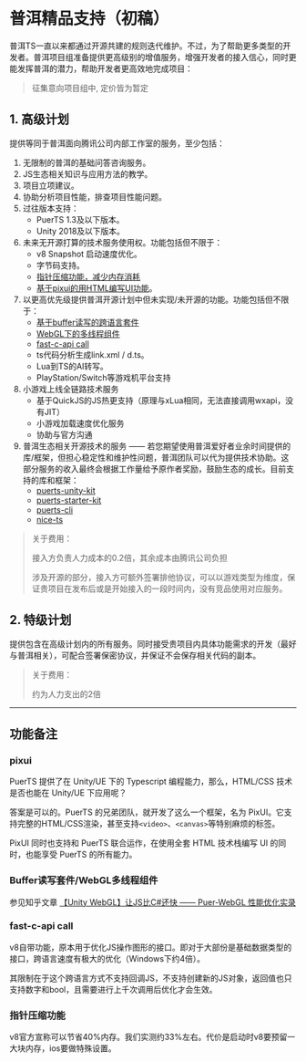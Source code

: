 # 普洱精品支持（初稿）
普洱TS一直以来都通过开源共建的规则迭代维护。不过，为了帮助更多类型的开发者。普洱项目组准备提供更高级别的增值服务，增强开发者的接入信心，同时更能发挥普洱的潜力，帮助开发者更高效地完成项目：

> 征集意向项目组中, 定价皆为暂定

## 1. 高级计划
提供等同于普洱面向腾讯公司内部工作室的服务，至少包括：
1. 无限制的普洱的基础问答咨询服务。
2. JS生态相关知识与应用方法的教学。
3. 项目立项建议。
4. 协助分析项目性能，排查项目性能问题。
5. 过往版本支持：
    * PuerTS 1.3及以下版本。
    * Unity 2018及以下版本。
6. 未来无开源打算的技术服务使用权。功能包括但不限于：
    * v8 Snapshot 启动速度优化。
    * 字节码支持。
    * [指针压缩功能，减少内存消耗](#指针压缩功能)
    * [基于pixui的用HTML编写UI功能](#pixui)。
7. 以更高优先级提供普洱开源计划中但未实现/未开源的功能。功能包括但不限于：
    * [基于buffer读写的跨语言套件](#buffer读写套件webgl多线程组件)
    * [WebGL下的多线程组件](#buffer读写套件webgl多线程组件)
    * [fast-c-api call](#fast-c-api-call)
    * ts代码分析生成link.xml / d.ts。
    * Lua到TS的AI转写。
    * PlayStation/Switch等游戏机平台支持
8. 小游戏上线全链路技术服务
    * 基于QuickJS的JS热更支持（原理与xLua相同，无法直接调用wxapi，没有JIT）
    * 小游戏加载速度优化服务
    * 协助与官方沟通
10. 普洱生态相关开源技术的服务 —— 若您期望使用普洱爱好者业余时间提供的库/框架，但担心稳定性和维护性问题，普洱团队可以代为提供技术协助。这部分服务的收入最终会根据工作量给予原作者奖励，鼓励生态的成长。目前支持的库和框架：
    * [puerts-unity-kit](https://github.com/throw-out/puerts-unity-kit)
    * [puerts-starter-kit](https://github.com/Geequlim/puerts-starter-kit)
    * [puerts-cli](https://github.com/sbfkcel/puerts_cli)
    * [nice-ts](https://github.com/Justin-sky/Nice-TS)

> 关于费用：
>
> 接入方负责人力成本的0.2倍，其余成本由腾讯公司负担
>
> 涉及开源的部分，接入方可额外签署排他协议，可以以游戏类型为维度，保证贵项目在发布后或是开始接入的一段时间内，没有竞品使用对应服务。
    
## 2. 特级计划
提供包含在高级计划内的所有服务。同时接受贵项目内具体功能需求的开发（最好与普洱相关），可配合签署保密协议，并保证不会保存相关代码的副本。
   
> 关于费用：
>
> 约为人力支出的2倍


------
## 功能备注

### pixui
PuerTS 提供了在 Unity/UE 下的 Typescript 编程能力，那么，HTML/CSS 技术是否也能在 Unity/UE 下应用呢？

答案是可以的。PuerTS 的兄弟团队，就开发了这么一个框架，名为 PixUI。它支持完整的HTML/CSS渲染，甚至支持`<video>`、`<canvas>`等特别麻烦的标签。

PixUI 同时也支持和 PuerTS 联合运作，在使用全套 HTML 技术栈编写 UI 的同时，也能享受 PuerTS 的所有能力。

### Buffer读写套件/WebGL多线程组件
参见知乎文章 [【Unity WebGL】让JS比C#还快 —— Puer-WebGL 性能优化实录](https://zhuanlan.zhihu.com/p/646932579)

### fast-c-api call
v8自带功能，原本用于优化JS操作图形的接口。即对于大部份是基础数据类型的接口，跨语言速度有极大的优化（Windows下约4倍）。

其限制在于这个跨语言方式不支持回调JS，不支持创建新的JS对象，返回值也只支持数字和bool，且需要进行上千次调用后优化才会生效。

### 指针压缩功能
v8官方宣称可以节省40%内存。我们实测约33%左右。代价是启动时v8要预留一大块内存，ios要做特殊设置。
